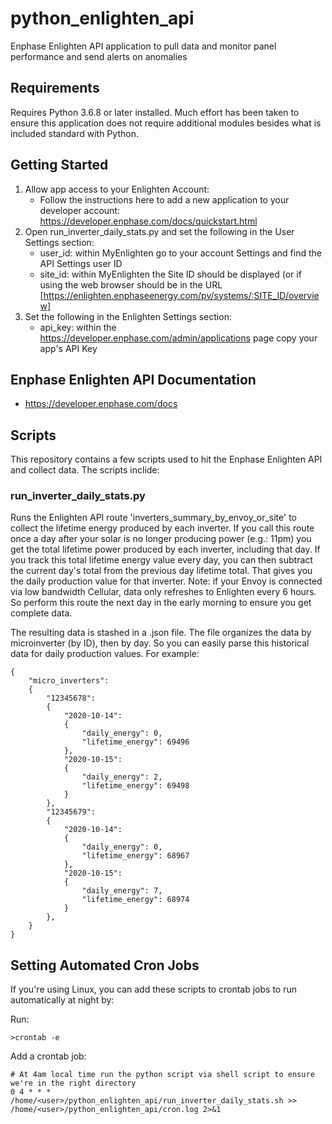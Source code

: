 # python_enlighten_api
Enphase Enlighten API application to pull data and monitor panel performance and send alerts on anomalies

## Requirements
Requires Python 3.6.8 or later installed. Much effort has been taken to ensure this application does not require additional modules besides what is included standard with Python.

## Getting Started

1. Allow app access to your Enlighten Account:
    * Follow the instructions here to add a new application to your developer account: https://developer.enphase.com/docs/quickstart.html
2. Open run_inverter_daily_stats.py and set the following in the User Settings section:
    * user_id: within MyEnlighten go to your account Settings and find the API Settings user ID
    * site_id: within MyEnlighten the Site ID should be displayed (or if using the web browser should be in the URL [https://enlighten.enphaseenergy.com/pv/systems/:SITE_ID/overview]
3. Set the following in the Enlighten Settings section:
    * api_key: within the https://developer.enphase.com/admin/applications page copy your app's API Key

## Enphase Enlighten API Documentation

* https://developer.enphase.com/docs

## Scripts

This repository contains a few scripts used to hit the Enphase Enlighten API and collect data. The scripts inclide:

### run_inverter_daily_stats.py

Runs the Enlighten API route 'inverters_summary_by_envoy_or_site' to collect the lifetime energy produced by each inverter. If you call this route once a day after your solar is no longer producing power (e.g.: 11pm) you get the total lifetime power produced by each inverter, including that day. If you track this total lifetime energy value every day, you can then subtract the current day's total from the previous day lifetime total. That gives you the daily production value for that inverter. Note: if your Envoy is connected via low bandwidth Cellular, data only refreshes to Enlighten every 6 hours. So perform this route the next day in the early morning to ensure you get complete data.

The resulting data is stashed in a .json file. The file organizes the data by microinverter (by ID), then by day. So you can easily parse this historical data for daily production values.
For example:

    {
        "micro_inverters":
        {
            "12345678":
            {
                "2020-10-14":
                {
                    "daily_energy": 0,
                    "lifetime_energy": 69496
                },
                "2020-10-15":
                {
                    "daily_energy": 2,
                    "lifetime_energy": 69498
                }
            },
            "12345679":
            {
                "2020-10-14":
                {
                    "daily_energy": 0,
                    "lifetime_energy": 68967
                },
                "2020-10-15":
                {
                    "daily_energy": 7,
                    "lifetime_energy": 68974
                }
            },
        }
    }


## Setting Automated Cron Jobs
If you're using Linux, you can add these scripts to crontab jobs to run automatically at night by:

Run:

    >crontab -e
Add a crontab job:

    # At 4am local time run the python script via shell script to ensure we're in the right directory
    0 4 * * * /home/<user>/python_enlighten_api/run_inverter_daily_stats.sh >> /home/<user>/python_enlighten_api/cron.log 2>&1
